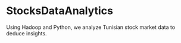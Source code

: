# StocksDataAnalytics
Using Hadoop and Python, we analyze Tunisian stock market data to deduce insights.
